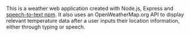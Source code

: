 This is a weather web application created with Node.js, Express and [speech-to-text npm](https://www.npmjs.com/package/speech-to-text). It also uses an OpenWeatherMap.org API to display relevant temperature data after a user inputs their location information, either through typing or speech.
